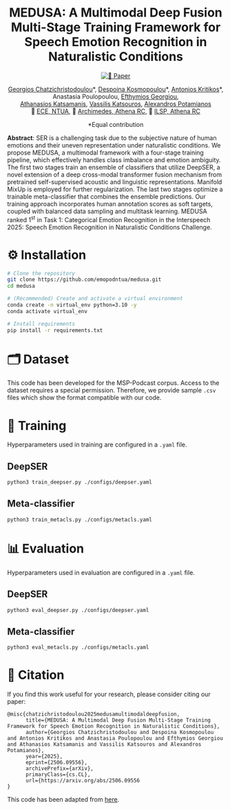 <div align="center">
  
# MEDUSA: A Multimodal Deep Fusion Multi-Stage Training Framework for Speech Emotion Recognition in Naturalistic Conditions

[![📄 Paper](https://img.shields.io/badge/Paper-arXiv%3A2506.09556-blue)](https://arxiv.org/abs/2506.09556)

[Georgios Chatzichristodoulou](https://scholar.google.com/citations?hl=en&user=QkMD1BkAAAAJ)\*, [Despoina Kosmopoulou](https://scholar.google.com/citations?user=roxd-tsAAAAJ)\*, [Antonios Kritikos](https://scholar.google.com/citations?user=Ra0Zwb0AAAAJ&hl=en)\*, Anastasia Poulopoulou, [Efthymios Georgiou](https://scholar.google.com/citations?hl=en&user=5Sc6GvEAAAAJ),<br />
[Athanasios Katsamanis](https://scholar.google.com/citations?user=S08iCqYAAAAJ&hl=en), [Vassilis Katsouros](https://scholar.google.com/citations?user=MCna7YcAAAAJ&hl=en), [Alexandros Potamianos](https://scholar.google.com/citations?user=pBQViyUAAAAJ&hl=en)<br />
🏫 [ECE, NTUA](http://ece.ntua.gr/), 🏫 [Archimedes, Athena RC](https://archimedesai.gr/en/), 🏫 [ILSP, Athena RC](https://www.ilsp.gr/en/home-2/)

*Equal contribution

</div>

**Abstract**: SER is a challenging task due to the subjective nature of human emotions and their uneven representation under naturalistic conditions. We propose MEDUSA, a multimodal framework with a four-stage training pipeline, which effectively handles class imbalance and emotion ambiguity. The first two stages train an ensemble of classifiers that utilize DeepSER, a novel extension of a deep cross-modal transformer fusion mechanism from pretrained self-supervised acoustic and linguistic representations. Manifold MixUp is employed for further regularization. The last two stages optimize a trainable meta-classifier that combines the ensemble predictions. Our training approach incorporates human annotation scores as soft targets, coupled with balanced data sampling and multitask learning. MEDUSA ranked 1<sup>st</sup> in Task 1: Categorical Emotion Recognition in the Interspeech 2025: Speech Emotion Recognition in Naturalistic Conditions Challenge.

# ⚙️ Installation
```bash
# Clone the repository
git clone https://github.com/emopodntua/medusa.git
cd medusa

# (Recommended) Create and activate a virtual environment
conda create -n virtual_env python=3.10 -y
conda activate virtual_env

# Install requirements
pip install -r requirements.txt
```

# 🗂️ Dataset
This code has been developed for the MSP-Podcast corpus. Access to the dataset requires a special permission. Therefore, we provide sample ```.csv``` files which show the format compatible with our code.

# 🧠 Training
Hyperparameters used in training are configured in a ```.yaml``` file.

## DeepSER
```bash
python3 train_deepser.py ./configs/deepser.yaml
```

## Meta-classifier
```bash
python3 train_metacls.py ./configs/metacls.yaml
```

# 📊 Evaluation
Hyperparameters used in evaluation are configured in a ```.yaml``` file.

## DeepSER
```bash
python3 eval_deepser.py ./configs/deepser.yaml
```

## Meta-classifier
```bash
python3 eval_metacls.py ./configs/metacls.yaml
```


# 📄 Citation

If you find this work useful for your research, please consider citing our paper:
```
@misc{chatzichristodoulou2025medusamultimodaldeepfusion,
      title={MEDUSA: A Multimodal Deep Fusion Multi-Stage Training Framework for Speech Emotion Recognition in Naturalistic Conditions}, 
      author={Georgios Chatzichristodoulou and Despoina Kosmopoulou and Antonios Kritikos and Anastasia Poulopoulou and Efthymios Georgiou and Athanasios Katsamanis and Vassilis Katsouros and Alexandros Potamianos},
      year={2025},
      eprint={2506.09556},
      archivePrefix={arXiv},
      primaryClass={cs.CL},
      url={https://arxiv.org/abs/2506.09556
}
```

This code has been adapted from [here](https://github.com/msplabresearch/MSP-Podcast_Challenge_IS2025).

